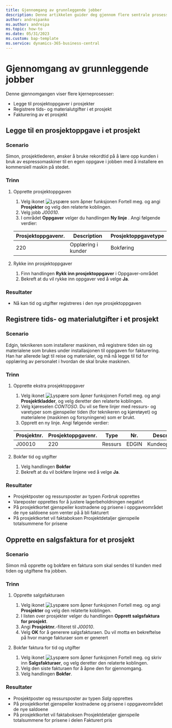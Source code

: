 ```yaml
---
title: Gjennomgang av grunnleggende jobber
description: Denne artikkelen guider deg gjennom flere sentrale prosesser i prosjektledelse.
author: andreipanko
ms.author: andreipa
ms.topic: how-to
ms.date: 05/31/2023
ms.custom: bap-template
ms.service: dynamics-365-business-central
---
```

# <a name="walkthrough-of-basic-jobs"></a>Gjennomgang av grunnleggende jobber

Denne gjennomgangen viser flere kjerneprosesser:

- Legge til prosjektoppgaver i prosjekter
- Registrere tids- og materialutgifter i et prosjekt
- Fakturering av et prosjekt

## <a name="adding-a-project-task"></a>Legge til en prosjektoppgave i et prosjekt

### <a name="scenario"></a>Scenario

Simon, prosjektlederen, ønsker å bruke rekordtid på å lære opp kunden i bruk av espressomaskiner til en egen oppgave i jobben med å installere en kommersiell maskin på stedet.

### <a name="steps"></a>Trinn

1. Opprette prosjektoppgaven  

    1. Velg ikonet ![Lyspære som åpner funksjonen Fortell meg.](../../media/ui-search/search_small.png "Fortell hva du vil gjøre") og angi **Prosjekter** og velg den relaterte koblingen.  
    2. Velg jobb *J00010*.
    3. I området **Oppgaver** velger du handlingen **Ny linje** .  Angi følgende verdier:
 
    |Prosjektoppgavenr.|Description|Prosjektoppgavetype|
    |------------|-----------|-------------|  
    |220|Opplæring i kunder|Bokføring|

2. Rykke inn prosjektoppgaver
   1. Finn handlingen **Rykk inn prosjektoppgaver** i Oppgaver-området
   2. Bekreft at du vil rykke inn oppgaver ved å velge **Ja**.

### <a name="results"></a>Resultater

 - Nå kan tid og utgifter registreres i den nye prosjektoppgaven

## <a name="record-time-and-material-expenses-to-a-project"></a>Registrere tids- og materialutgifter i et prosjekt

### <a name="scenario-1"></a>Scenario

Edgin, teknikeren som installerer maskinen, må registrere tiden sin og materialene som brukes under installasjonen til oppgaven for fakturering.  Han har allerede lagt til reise og materialer, og må nå legge til tid for opplæring av personalet i hvordan de skal bruke maskinen.

### <a name="steps-1"></a>Trinn

1. Opprette ekstra prosjektoppgaver

    1. Velg ikonet ![Lyspære som åpner funksjonen Fortell meg.](../../media/ui-search/search_small.png "Fortell hva du vil gjøre") og angi **Prosjektkladder**, og velg deretter den relaterte koblingen.  
    2. Velg kjøreselen *CONTOSO*.  Du vil se flere linjer med ressurs- og varetyper som gjenspeiler tiden (for teknikeren og kjøretøyet) og materialene (maskinen og forsyningene) som er brukt.
    3. Opprett en ny linje. Angi følgende verdier:
 
    |Prosjektnr.|Prosjektoppgavenr.|Type|Nr.|Description|Antall|
    |-------|------------|----|---|-----------|--------|  
    |J00010|220|Ressurs|EDGIN|Kundeopplæring|1|

2. Bokfør tid og utgifter
   1. Velg handlingen **Bokfør**
   2. Bekreft at du vil bokføre linjene ved å velge **Ja**.

### <a name="results-1"></a>Resultater

 - Prosjektposter og ressursposter av typen *Forbruk* opprettes
 - Vareposter opprettes for å justere lagerbeholdningen negativt
 - På prosjektkortet gjenspeiler kostnadene og prisene i oppgaveområdet de nye saldoene som venter på å bli fakturert
 - På prosjektkortet vil faktaboksen Prosjektdetaljer gjenspeile totalsummene for prisene

## <a name="creating-a-sales-invoice-for-a-project"></a>Opprette en salgsfaktura for et prosjekt

### <a name="scenario-2"></a>Scenario
Simon må opprette og bokføre en faktura som skal sendes til kunden med tiden og utgiftene fra jobben.

### <a name="steps-2"></a>Trinn
1. Opprette salgsfakturaen

    1. Velg ikonet ![Lyspære som åpner funksjonen Fortell meg.](../../media/ui-search/search_small.png "Fortell hva du vil gjøre") og angi **Prosjekter** og velg den relaterte koblingen.  
    2. I listen over prosjekter velger du handlingen **Opprett salgsfaktura for prosjekt**.
    3. Angi **Prosjektnr.**-filteret til *J00010*.
    4. Velg **OK** for å generere salgsfakturaen.  Du vil motta en bekreftelse på hvor mange fakturaer som er generert

2. Bokfør faktura for tid og utgifter
   1. Velg ikonet ![Lyspære som åpner funksjonen Fortell meg.](../../media/ui-search/search_small.png "Fortell hva du vil gjøre") og skriv inn **Salgsfakturaer**, og velg deretter den relaterte koblingen.  
   2. Velg den siste fakturaen for å åpne den for gjennomgang.
   3. Velg handlingen **Bokfør**.

### <a name="results-2"></a>Resultater

 - Prosjektposter og ressursposter av typen *Salg* opprettes
 - På prosjektkortet gjenspeiler kostnadene og prisene i oppgaveområdet de nye saldoene
 - På prosjektkortet vil faktaboksen Prosjektdetaljer gjenspeile totalsummene for prisene i delen Fakturert pris
